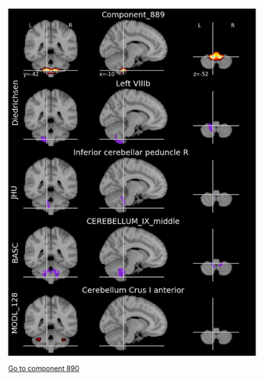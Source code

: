 


![889](preliminary/889.jpg "Component 889")

[Go to component 890](https://parietal-inria.github.io/MODL_atlas/1024/890 "Component 890")